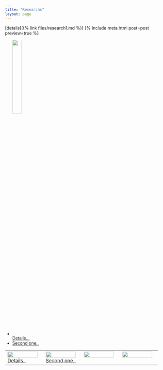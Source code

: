 ```yaml
---
title: "Researchs"
layout: page
---
```

  [details]({% link files/research1.md %})
  {% include meta.html post=post preview=true %}
   
  <ul>
   <li>
     <img style="float: center;" valign="bottom" src="/assets/images/Gautam_Hpa_infectedPlant.JPG" height="25%" width="25%"/>
     <div class="more"><a href="{% link files/research1.md %}">Details...</a></div>
   </li>
   <li>
      <div class="more"><a href="{% link files/research2.md %}">Second one..</a></div>
   </li>
   </ul>
   
  <table valign="top" align="center">
  <tr>
    <td width="20%" height="100%" valign="top" align="left"><img style="float: center;" src="/assets/images/Gautam_Hpa_infectedPlant.JPG" height="95%" width="95%"/><div class="more"><a href="{% link files/research1.md %}">Details..</a></div></td>
    <td width="20%" height="100%" valign="top" align="left"><img style="float: center;" src="/assets/images/Gautam_Indiana.JPG" height="95%" width="95%"/><div class="more"><a href="{% link files/research2.md %}">Second one..</a></div></td>
    <td width="20%" height="100%" valign="top" style="border: none;">
      <a href="/research3.md">
        <img style="float: center;" src="/assets/images/Gautam_Hpa_infectedPlant.JPG" height="95%" width="95%"/>
      </a>
    </td>
    <td width="20%" height="100%" valign="top" style="border: none;">
      <a href="/research4.md">
        <img style="float: center;" src="/assets/images/Gautam_Hpa_infectedPlant.JPG" height="95%" width="95%"/>
      </a>
    </td>
  </tr>
  </table>
